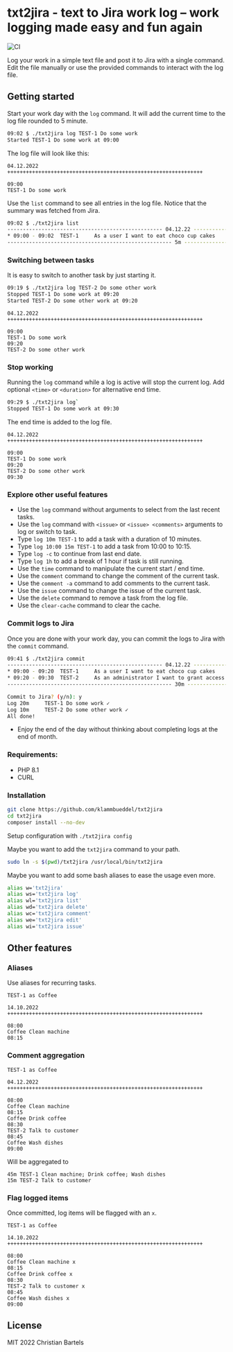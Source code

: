 # txt2jira - text to Jira work log – work logging made easy and fun again

![CI](https://github.com/klammbueddel/txt2jira/actions/workflows/test.yml/badge.svg)

Log your work in a simple text file and post it to Jira with a single command. 
Edit the file manually or use the provided commands to interact with the log file.

## Getting started

Start your work day with the `log` command. It will add the current time to the log file rounded to 5 minute.

```bash
09:02 $ ./txt2jira log TEST-1 Do some work
Started TEST-1 Do some work at 09:00
```

The log file will look like this:

```text
04.12.2022 +++++++++++++++++++++++++++++++++++++++++++++++++++++++++++++++

09:00
TEST-1 Do some work
```

Use the `list` command to see all entries in the log file. Notice that the summary was fetched from Jira.

```bash
09:02 $ ./txt2jira list
-------------------------------------------------- 04.12.22 -----------------------------------
* 09:00 - 09:02  TEST-1     As a user I want to eat choco cup cakes     2m      Do some work
----------------------------------------------------- 5m --------------------------------------
```

### Switching between tasks

It is easy to switch to another task by just starting it.

```bash
09:19 $ ./txt2jira log TEST-2 Do some other work
Stopped TEST-1 Do some work at 09:20
Started TEST-2 Do some other work at 09:20
```

```text
04.12.2022 +++++++++++++++++++++++++++++++++++++++++++++++++++++++++++++++

09:00
TEST-1 Do some work
09:20
TEST-2 Do some other work
```

### Stop working

Running the `log` command while a log is active will stop the current log. Add optional `<time>` or `<duration>` for alternative end time.

```bash
09:29 $ ./txt2jira log`
Stopped TEST-1 Do some work at 09:30
```

The end time is added to the log file.
```text
04.12.2022 +++++++++++++++++++++++++++++++++++++++++++++++++++++++++++++++

09:00
TEST-1 Do some work
09:20
TEST-2 Do some other work
09:30
```

### Explore other useful features
* Use the `log` command without arguments to select from the last recent tasks.
* Use the `log` command with `<issue>` or `<issue> <comments>` arguments to log or switch to task.
* Type `log 10m TEST-1` to add a task with a duration of 10 minutes.  
* Type `log 10:00 15m TEST-1` to add a task from 10:00 to 10:15.  
* Type `log -c` to continue from last end date. 
* Type `log 1h` to add a break of 1 hour if task is still running. 
* Use the `time` command to manipulate the current start / end time.
* Use the `comment` command to change the comment of the current task.
* Use the `comment -a` command to add comments to the current task.
* Use the `issue` command to change the issue of the current task.
* Use the `delete` command to remove a task from the log file.
* Use the `clear-cache` command to clear the cache.

### Commit logs to Jira
Once you are done with your work day, you can commit the logs to Jira with the `commit` command.

```bash
09:41 $ ./txt2jira commit
-------------------------------------------------- 04.12.22 -----------------------------------------------------
* 09:00 - 09:20  TEST-1     As a user I want to eat choco cup cakes              20m     Do some work
* 09:20 - 09:30  TEST-2     As an administrator I want to grant access to c...   10m     Do some other work
----------------------------------------------------- 30m -------------------------------------------------------

Commit to Jira? (y/n): y
Log 20m     TEST-1 Do some work ✓
Log 10m     TEST-2 Do some other work ✓
All done!
```

* Enjoy the end of the day without thinking about completing logs at the end of month.

### Requirements:

* PHP 8.1
* CURL

### Installation

```bash
git clone https://github.com/klammbueddel/txt2jira
cd txt2jira
composer install --no-dev
```

Setup configuration with `./txt2jira config`

Maybe you want to add the `txt2jira` command to your path.
```bash
sudo ln -s $(pwd)/txt2jira /usr/local/bin/txt2jira
```

Maybe you want to add some bash aliases to ease the usage even more.
```bash
alias w='txt2jira'
alias ws='txt2jira log'
alias wl='txt2jira list'
alias wd='txt2jira delete'
alias wc='txt2jira comment'
alias we='txt2jira edit'
alias wi='txt2jira issue'
```

## Other features

### Aliases

Use aliases for recurring tasks.

```TEXT
TEST-1 as Coffee

14.10.2022 +++++++++++++++++++++++++++++++++++++++++++++++++++++++++++++++

08:00
Coffee Clean machine
08:15
```

### Comment aggregation

```TEXT
TEST-1 as Coffee

04.12.2022 +++++++++++++++++++++++++++++++++++++++++++++++++++++++++++++++

08:00
Coffee Clean machine
08:15
Coffee Drink coffee
08:30
TEST-2 Talk to customer
08:45
Coffee Wash dishes
09:00
``` 

Will be aggregated to
```
45m TEST-1 Clean machine; Drink coffee; Wash dishes
15m TEST-2 Talk to customer
```

### Flag logged items

Once committed, log items will be flagged with an `x`.

```TEXT
TEST-1 as Coffee

14.10.2022 +++++++++++++++++++++++++++++++++++++++++++++++++++++++++++++++

08:00
Coffee Clean machine x
08:15
Coffee Drink coffee x
08:30
TEST-2 Talk to customer x
08:45
Coffee Wash dishes x
09:00
```

## License

MIT 2022 Christian Bartels
